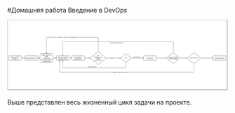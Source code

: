 #Домашняя работа Введение в DevOps


![блоксхема](https://github.com/Bansh1990/netology-homework/blob/master/01/flow.jpg?raw=true)

Выше представлен весь жизненный цикл задачи на проекте.
